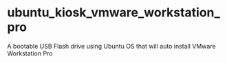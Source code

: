 # ubuntu_kiosk_vmware_workstation_pro
A bootable USB Flash drive using Ubuntu OS that will auto install VMware Workstation Pro
